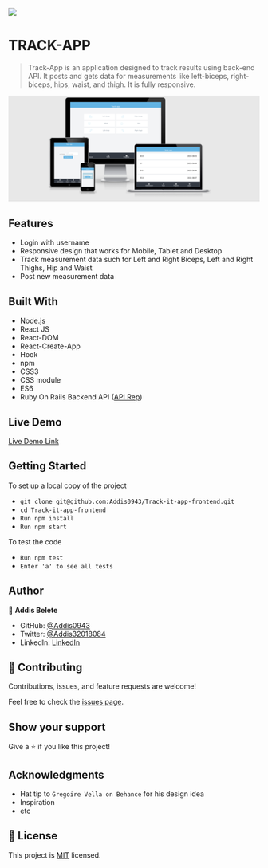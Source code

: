 ![](https://img.shields.io/badge/Microverse-blueviolet)

# TRACK-APP

> Track-App is an application designed to track results using back-end API. It posts and gets data for measurements like left-biceps, right-biceps, hips, waist, and thigh. It is fully responsive.

![screenshot](src/Assets/app5.png)

## Features

- Login with username
- Responsive design that works for Mobile, Tablet and Desktop
- Track measurement data such for Left and Right Biceps, Left and Right Thighs, Hip and Waist
- Post new measurement data

## Built With

- Node.js
- React JS
- React-DOM
- React-Create-App
- Hook
- npm
- CSS3
- CSS module
- ES6
- Ruby On Rails Backend API ([API Rep](git@github.com:Addis0943/track-it-api.git))

## Live Demo

[Live Demo Link](https://addis-tracking-app.herokuapp.com/)

## Getting Started

To set up a local copy of the project

- `git clone git@github.com:Addis0943/Track-it-app-frontend.git `
- `cd Track-it-app-frontend`
- `Run npm install`
- `Run npm start`

To test the code

- `Run npm test`
- `Enter 'a' to see all tests `

## Author

👤 **Addis Belete**

- GitHub: [@Addis0943](https://github.com/Addis0943)
- Twitter: [@Addis32018084](https://twitter.com/Addis32018084)
- LinkedIn: [LinkedIn](https://www.linkedin.com/in/addis-belete-134b98191/)

## 🤝 Contributing

Contributions, issues, and feature requests are welcome!

Feel free to check the [issues page](../../issues/).

## Show your support

Give a ⭐️ if you like this project!

## Acknowledgments

- Hat tip to `Gregoire Vella on Behance` for his design idea
- Inspiration
- etc

## 📝 License

This project is [MIT](./MIT.md) licensed.
